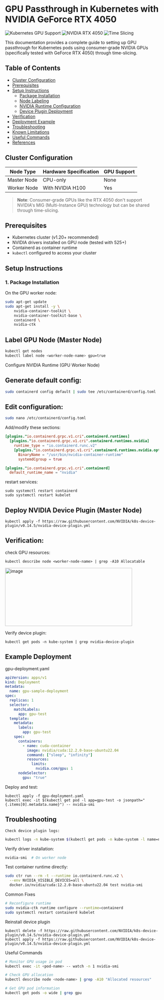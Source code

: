 # GPU Passthrough in Kubernetes with NVIDIA GeForce RTX 4050

![Kubernetes GPU Support](https://img.shields.io/badge/GPU-Kubernetes%20Supported-brightgreen)
![NVIDIA RTX 4050](https://img.shields.io/badge/NVIDIA-RTX%204050-blue)
![Time Slicing](https://img.shields.io/badge/GPU%20Sharing-Time%20Slicing-yellow)

This documentation provides a complete guide to setting up GPU passthrough for Kubernetes pods using consumer-grade NVIDIA GPUs (specifically tested with GeForce RTX 4050) through time-slicing.

## Table of Contents
- [Cluster Configuration](#cluster-configuration)
- [Prerequisites](#prerequisites)
- [Setup Instructions](#setup-instructions)
  - [Package Installation](#1-package-installation)
  - [Node Labeling](#2-node-labeling)
  - [NVIDIA Runtime Configuration](#3-nvidia-runtime-configuration)
  - [Device Plugin Deployment](#4-device-plugin-deployment)
- [Verification](#verification)
- [Deployment Example](#deployment-example)
- [Troubleshooting](#troubleshooting)
- [Known Limitations](#known-limitations)
- [Useful Commands](#useful-commands)
- [References](#references)

## Cluster Configuration

| Node Type      | Hardware Specification          | GPU Support |
|----------------|----------------------------------|-------------|
| Master Node    | CPU-only                        | None        |
| Worker Node    | With NVIDIA H100                | Yes         |

> **Note**: Consumer-grade GPUs like the RTX 4050 don't support NVIDIA's MIG (Multi-Instance GPU) technology but can be shared through time-slicing.

## Prerequisites

- Kubernetes cluster (v1.20+ recommended)
- NVIDIA drivers installed on GPU node (tested with 525+)
- Containerd as container runtime
- `kubectl` configured to access your cluster

## Setup Instructions

### 1. Package Installation

On the GPU worker node:

```bash
sudo apt-get update
sudo apt-get install -y \
    nvidia-container-toolkit \
    nvidia-container-toolkit-base \
    containerd \
    nvidia-ctk
```

## Label GPU Node (Master Node)
```bash
kubectl get nodes
kubectl label node <worker-node-name> gpu=true
```

Configure NVIDIA Runtime (GPU Worker Node)

## Generate default config:
```bash
sudo containerd config default | sudo tee /etc/containerd/config.toml
```

## Edit configuration:
```bash
sudo nano /etc/containerd/config.toml
```
Add/modify these sections:
```toml
[plugins."io.containerd.grpc.v1.cri".containerd.runtimes]
  [plugins."io.containerd.grpc.v1.cri".containerd.runtimes.nvidia]
    runtime_type = "io.containerd.runc.v2"
    [plugins."io.containerd.grpc.v1.cri".containerd.runtimes.nvidia.options]
      BinaryName = "/usr/bin/nvidia-container-runtime"
      systemdCgroup = true

[plugins."io.containerd.grpc.v1.cri".containerd]
  default_runtime_name = "nvidia"
```
restart services:
```
sudo systemctl restart containerd
sudo systemctl restart kubelet
```
## Deploy NVIDIA Device Plugin (Master Node)
```
kubectl apply -f https://raw.githubusercontent.com/NVIDIA/k8s-device-plugin/v0.14.5/nvidia-device-plugin.yml
```

## Verification:
check GPU resources:
```
kubectl describe node <worker-node-name> | grep -A10 Allocatable
```
<img width="416" height="190" alt="image" src="https://github.com/user-attachments/assets/7a8ee12e-1bf1-4dc4-91b4-74e7356164ab" />

Verify device plugin:
```
kubectl get pods -n kube-system | grep nvidia-device-plugin
```

## Example Deployment
gpu-deployment.yaml
```yaml
apiVersion: apps/v1
kind: Deployment
metadata:
  name: gpu-sample-deployment
spec:
  replicas: 1
  selector:
    matchLabels:
      app: gpu-test
  template:
    metadata:
      labels:
        app: gpu-test
    spec:
      containers:
        - name: cuda-container
          image: nvidia/cuda:12.2.0-base-ubuntu22.04
          command: ["sleep", "infinity"]
          resources:
            limits:
              nvidia.com/gpu: 1
      nodeSelector:
        gpu: "true"
```

Deploy and test:
```
kubectl apply -f gpu-deployment.yaml
kubectl exec -it $(kubectl get pod -l app=gpu-test -o jsonpath="{.items[0].metadata.name}") -- nvidia-smi
```

## Troubleshooting
    Check device plugin logs:

```bash
kubectl logs -n kube-system $(kubectl get pods -n kube-system -l name=nvidia-device-plugin-ds -o jsonpath="{.items[0].metadata.name}")
```

Verify driver installation:
```bash
nvidia-smi  # On worker node
```
Test container runtime directly:
```bash
sudo ctr run --rm -t --runtime io.containerd.runc.v2 \
  --env NVIDIA_VISIBLE_DEVICES=all \
  docker.io/nvidia/cuda:12.2.0-base-ubuntu22.04 test nvidia-smi
```

Common Fixes
```bash
# Reconfigure runtime
sudo nvidia-ctk runtime configure --runtime=containerd
sudo systemctl restart containerd kubelet
```

Reinstall device plugin
```
kubectl delete -f https://raw.githubusercontent.com/NVIDIA/k8s-device-plugin/v0.14.5/nvidia-device-plugin.yml
kubectl apply -f https://raw.githubusercontent.com/NVIDIA/k8s-device-plugin/v0.14.5/nvidia-device-plugin.yml
```

Useful Commands
```bash
# Monitor GPU usage in pod
kubectl exec -it <pod-name> -- watch -n 1 nvidia-smi

# Check GPU allocation
kubectl describe node <node-name> | grep -A10 "Allocated resources"

# Get GPU pod information
kubectl get pods -o wide | grep gpu
```
